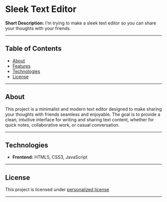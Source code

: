 # Sleek Text Editor

**Short Description:** I'm trying to make a sleek text editor so you can share your thoughts with your friends.

---

## Table of Contents
- [About](#about)
- [Features](#planned_features)
- [Technologies](#technologies)
- [License](#license)

---

## About
This project is a minimalist and modern text editor designed to make sharing your thoughts with friends seamless and enjoyable.
The goal is to provide a clean, intuitive interface for writing and sharing text content, whether for quick notes, collaborative work, or casual conversation.

---

## Technologies
- **Frontend:** HTML5, CSS3, JavaScript

---

## License
This project is licensed under [personalized license](https://dev.kilianbarbier.fr/LICENSE)

---
